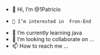   -  👋 Hi, I’m @1Patricio  
  -     👀 I’m interested in  Fron-End  
- 🌱 I’m currently learning  java
- 💞️ I’m looking to collaborate on ... 
- 📫 How to reach me ...

<!---
1Patricio/1Patricio is a ✨ special ✨ repository because its `README.md` (this file) appears on your GitHub profile.
You can click the Preview link to take a look at your changes.
--->
